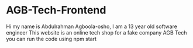 # AGB-Tech-Frontend
Hi my name is Abdulrahman Agboola-osho, I am a 13 year old software engineer
This website is an online tech shop for a fake company AGB Tech you can run the code using npm start

